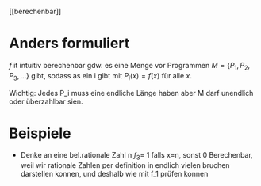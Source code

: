 [[berechenbar]]
# Anders formuliert
$f$ it intuitiv berechenbar gdw. es eine Menge vor Programmen $M=\left\{P_1, P_2, P_3, \ldots\right\}$ gibt, sodass as ein i gibt mit $P_i(x)=f(x)$ für alle $x$.

Wichtig: Jedes P_i muss eine endliche Länge haben aber M darf unendlich oder überzahlbar sien.



# Beispiele
- Denke an eine bel.rationale Zahl n $f_3=$ 1 falls x=n, sonst 0
	Berechenbar, weil wir rationale Zahlen per definition in endlich vielen bruchen darstellen konnen, und deshalb wie mit f_1 prüfen konnen
